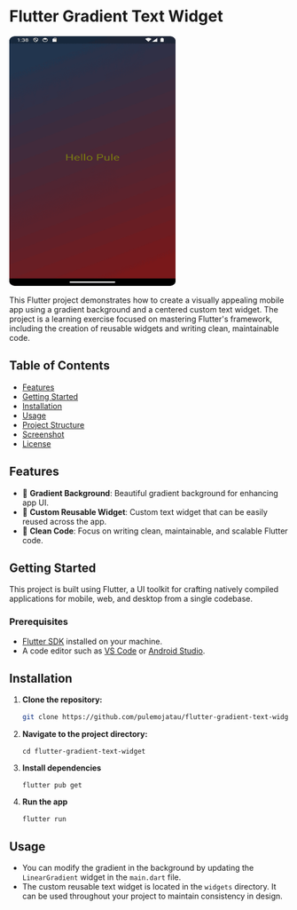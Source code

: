 # Flutter Gradient Text Widget

<img src="https://github.com/pulemojatau/flutter-gradient-text-widget/blob/main/screen.png" alt="My Image" width="300" height="450"/>


This Flutter project demonstrates how to create a visually appealing mobile app using a gradient background and a centered custom text widget. The project is a learning exercise focused on mastering Flutter's framework, including the creation of reusable widgets and writing clean, maintainable code.

## Table of Contents
- [Features](#features)
- [Getting Started](#getting-started)
- [Installation](#installation)
- [Usage](#usage)
- [Project Structure](#project-structure)
- [Screenshot](#screenshot)
- [License](#license)

## Features
- 🌈 **Gradient Background**: Beautiful gradient background for enhancing app UI.
- 🔧 **Custom Reusable Widget**: Custom text widget that can be easily reused across the app.
- 🧼 **Clean Code**: Focus on writing clean, maintainable, and scalable Flutter code.

## Getting Started
This project is built using Flutter, a UI toolkit for crafting natively compiled applications for mobile, web, and desktop from a single codebase.

### Prerequisites
- [Flutter SDK](https://flutter.dev/docs/get-started/install) installed on your machine.
- A code editor such as [VS Code](https://code.visualstudio.com/) or [Android Studio](https://developer.android.com/studio).

## Installation

1. **Clone the repository:**
   ```bash
   git clone https://github.com/pulemojatau/flutter-gradient-text-widget.git

2. **Navigate to the project directory:**
   ```
   cd flutter-gradient-text-widget
   
3. **Install dependencies**
   ```
   flutter pub get
   
4. **Run the app**
   ```
   flutter run

## Usage
- You can modify the gradient in the background by updating the `LinearGradient` widget in the `main.dart` file.
- The custom reusable text widget is located in the `widgets` directory. It can be used throughout your project to maintain consistency in design.





